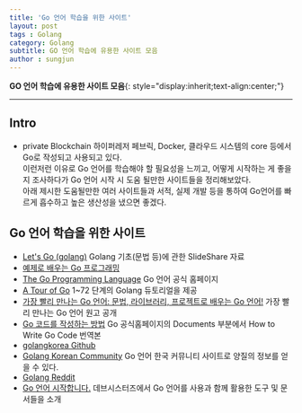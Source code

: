 ```yaml
---
title: 'Go 언어 학습을 위한 사이트'  
layout: post  
tags : Golang
category: Golang
subtitle: GO 언어 학습에 유용한 사이트 모음
author : sungjun
---
```


**GO 언어 학습에 유용한 사이트 모음**{: style="display:inherit;text-align:center;"}

---

## Intro

- private Blockchain 하이퍼레저 페브릭, Docker, 클라우드 시스템의 core 등에서 Go로 작성되고 사용되고 있다.   
이런저런 이유로 Go 언어를 학습해야 할 필요성을 느끼고, 어떻게 시작하는 게 좋을지 조사하다가 Go 언어 시작 시 도움 될만한 사이트들을 정리해보았다.   
아래 제시한 도움될만한 여러 사이트들과 서적, 실제 개발 등을 통하여 Go언어를 빠르게 흡수하고 높은 생산성을 냈으면 좋겠다.

## Go 언어 학습을 위한 사이트

- [Let's Go (golang)](https://www.slideshare.net/songaal/lets-go-45867246) Golang 기초(문법 등)에 관한 SlideShare 자료
- [예제로 배우는 Go 프로그래밍](http://golang.site/go/article/1-Go-%ED%94%84%EB%A1%9C%EA%B7%B8%EB%9E%98%EB%B0%8D-%EC%96%B8%EC%96%B4-%EC%86%8C%EA%B0%9C)
- [The Go Programming Language](https://golang.org/#) Go 언어 공식 홈페이지
- [A Tour of Go](https://go-tour-kr.appspot.com/#1) 1~72 단계의 Golang 듀토리얼을 제공
- [가장 빨리 만나는 Go 언어: 문법, 라이브러리, 프로젝트로 배우는 Go 언어!](http://pyrasis.com/private/2015/06/01/publish-go-for-the-really-impatient-book) 가장 빨리 만나는 Go 언어 원고 공개
- [Go 코드를 작성하는 방법](https://github.com/golang-kr/golang-doc/wiki/Go-%EC%BD%94%EB%93%9C%EB%A5%BC-%EC%9E%91%EC%84%B1%ED%95%98%EB%8A%94-%EB%B0%A9%EB%B2%95) Go 공식홈페이지의 Documents 부분에서 How to Write Go Code 번역본
- [golangkorea Github](https://github.com/golangkorea)
- [Golang Korean Community](https://golangkorea.github.io/) Go 언어 한국 커뮤니티 사이트로 양질의 정보를 얻을 수 있다.
- [Golang Reddit](https://www.reddit.com/r/golang/)
- [Go 언어 시작합니다.](http://hamait.tistory.com/873) 데브시스터즈에서 Go 언어를 사용과 함께 활용한 도구 및 문서들을 소개
